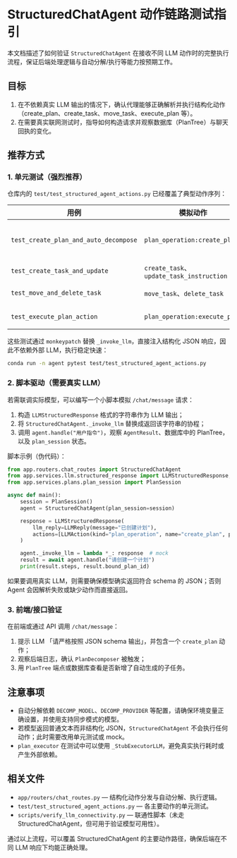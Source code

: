 # StructuredChatAgent 动作链路测试指引

本文档描述了如何验证 `StructuredChatAgent` 在接收不同 LLM 动作时的完整执行流程，保证后端处理逻辑与自动分解/执行等能力按预期工作。

## 目标

1. 在不依赖真实 LLM 输出的情况下，确认代理能够正确解析并执行结构化动作（create_plan、create_task、move_task、execute_plan 等）。
2. 在需要真实联网测试时，指导如何构造请求并观察数据库（PlanTree）与聊天回执的变化。

## 推荐方式

### 1. 单元测试（强烈推荐）

仓库内的 `test/test_structured_agent_actions.py` 已经覆盖了典型动作序列：

| 用例 | 模拟动作 | 验证点 |
| --- | --- | --- |
| `test_create_plan_and_auto_decompose` | `plan_operation:create_plan` | 计划创建 + `_auto_decompose_plan` 被调用（测试中 stub 出自动添加的子任务） |
| `test_create_task_and_update` | `create_task`、`update_task_instruction` | 节点新增与说明更新 |
| `test_move_and_delete_task` | `move_task`、`delete_task` | 节点移动到根、节点删除 |
| `test_execute_plan_action` | `plan_operation:execute_plan` | 使用 stub 执行器将结果写回 PlanTree |

这些测试通过 `monkeypatch` 替换 `_invoke_llm`，直接注入结构化 JSON 响应，因此不依赖外部 LLM，执行稳定快速：

```bash
conda run -n agent pytest test/test_structured_agent_actions.py
```

### 2. 脚本驱动（需要真实 LLM）

若需联调实际模型，可以编写一个小脚本模拟 `/chat/message` 请求：

1. 构造 `LLMStructuredResponse` 格式的字符串作为 LLM 输出；
2. 将 `StructuredChatAgent._invoke_llm` 替换成返回该字符串的协程；
3. 调用 `agent.handle("用户指令")`，观察 `AgentResult`、数据库中的 PlanTree，以及 `plan_session` 状态。

脚本示例（伪代码）：

```python
from app.routers.chat_routes import StructuredChatAgent
from app.services.llm.structured_response import LLMStructuredResponse, LLMReply, LLMAction
from app.services.plans.plan_session import PlanSession

async def main():
    session = PlanSession()
    agent = StructuredChatAgent(plan_session=session)

    response = LLMStructuredResponse(
        llm_reply=LLMReply(message="已创建计划"),
        actions=[LLMAction(kind="plan_operation", name="create_plan", parameters={"title": "测试计划"})],
    )

    agent._invoke_llm = lambda *_: response  # mock
    result = await agent.handle("请创建一个计划")
    print(result.steps, result.bound_plan_id)
```

如果要调用真实 LLM，则需要确保模型确实返回符合 schema 的 JSON；否则 Agent 会因解析失败或缺少动作而直接返回。

### 3. 前端/接口验证

在前端或通过 API 调用 `/chat/message`：
1. 提示 LLM 「请严格按照 JSON schema 输出」，并包含一个 `create_plan` 动作；
2. 观察后端日志，确认 `PlanDecomposer` 被触发；
3. 用 `PlanTree` 端点或数据库查看是否新增了自动生成的子任务。

## 注意事项

- 自动分解依赖 `DECOMP_MODEL`、`DECOMP_PROVIDER` 等配置，请确保环境变量正确设置，并使用支持同步模式的模型。
- 若模型返回普通文本而非结构化 JSON，`StructuredChatAgent` 不会执行任何动作；此时需要改用单元测试或 mock。
- `plan_executor` 在测试中可以使用 `_StubExecutorLLM`，避免真实执行耗时或产生外部依赖。

## 相关文件

- `app/routers/chat_routes.py` — 结构化动作分发与自动分解、执行逻辑。
- `test/test_structured_agent_actions.py` — 各主要动作的单元测试。
- `scripts/verify_llm_connectivity.py` — 联通性脚本（未走 StructuredChatAgent，但可用于验证模型可用性）。

通过以上流程，可以覆盖 StructuredChatAgent 的主要动作路径，确保后端在不同 LLM 响应下均能正确处理。
